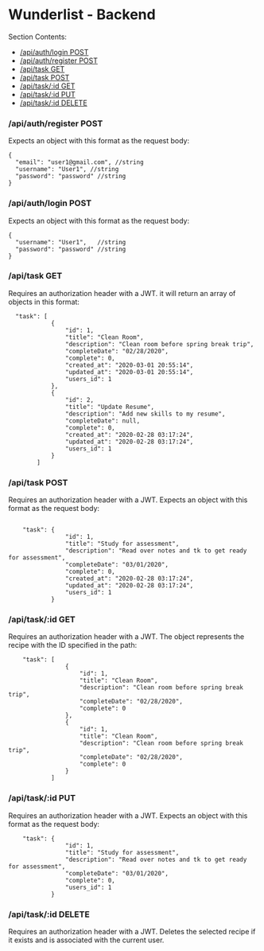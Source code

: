 # Wunderlist - Backend

Section Contents:

- [/api/auth/login POST](#authlogin-post)
- [/api/auth/register POST](#authlogin-post)
- [/api/task GET](#task-get)
- [/api/task POST](#task-post)
- [/api/task/:id GET](#taskid-get)
- [/api/task/:id PUT](#taskid-put)
- [/api/task/:id DELETE](#taskid-delete)


### /api/auth/register POST

Expects an object with this format as the request body:
```
{
  "email": "user1@gmail.com", //string
  "username": "User1", //string
  "password": "password" //string
}
```

### /api/auth/login POST
Expects an object with this format as the request body:
```
{
  "username": "User1",   //string
  "password": "password" //string
}
```


### /api/task GET

Requires an authorization header with a JWT. it will return an array of objects in this format:
```
  "task": [
            {
                "id": 1,
                "title": "Clean Room",
                "description": "Clean room before spring break trip",
                "completeDate": "02/28/2020",
                "complete": 0,
                "created_at": "2020-03-01 20:55:14",
                "updated_at": "2020-03-01 20:55:14",
                "users_id": 1
            },
            {
                "id": 2,
                "title": "Update Resume",
                "description": "Add new skills to my resume",
                "completeDate": null,
                "complete": 0,
                "created_at": "2020-02-28 03:17:24",
                "updated_at": "2020-02-28 03:17:24",
                "users_id": 1
            }
        ]

```


### /api/task POST

Requires an authorization header with a JWT. Expects an object with this format as the request body:
```

    "task": {
                "id": 1,
                "title": "Study for assessment",
                "description": "Read over notes and tk to get ready for assessment",
                "completeDate": "03/01/2020",
                "complete": 0,
                "created_at": "2020-02-28 03:17:24",
                "updated_at": "2020-02-28 03:17:24",
                "users_id": 1
            }
```


### /api/task/:id GET

Requires an authorization header with a JWT. The object represents the recipe with the ID specified in the path:
```
    "task": [
                {
                    "id": 1,
                    "title": "Clean Room",
                    "description": "Clean room before spring break trip",
                    "completeDate": "02/28/2020",
                    "complete": 0
                },
                {
                    "id": 1,
                    "title": "Clean Room",
                    "description": "Clean room before spring break trip",
                    "completeDate": "02/28/2020",
                    "complete": 0
                }
            ]
```        


### /api/task/:id PUT

Requires an authorization header with a JWT. Expects an object with this format as the request body:
```
    "task": {
                "id": 1,
                "title": "Study for assessment",
                "description": "Read over notes and tk to get ready for assessment",
                "completeDate": "03/01/2020",
                "complete": 0,
                "users_id": 1
            }
```


### /api/task/:id DELETE

Requires an authorization header with a JWT. Deletes the selected recipe if it exists and is associated with the current user.
